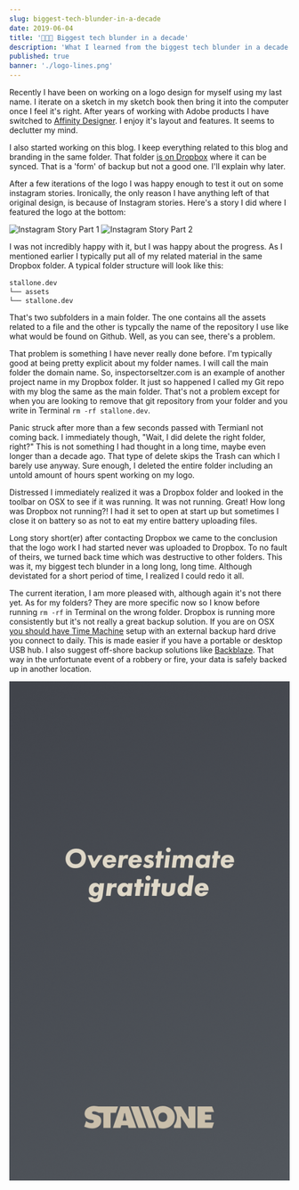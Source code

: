 ```yaml
---
slug: biggest-tech-blunder-in-a-decade
date: 2019-06-04
title: '👨🏻‍💻 Biggest tech blunder in a decade'
description: 'What I learned from the biggest tech blunder in a decade'
published: true
banner: './logo-lines.png'
---
```


Recently I have been on working on a logo design for myself using my last name. I iterate on a sketch in my sketch book then bring it into the computer once I feel it's right. After years of working with Adobe products I have switched to [Affinity Designer](https://affinity.serif.com/en-us/). I enjoy it's layout and features. It seems to declutter my mind.

I also started working on this blog. I keep everything related to this blog and branding in the same folder. That folder [is on Dropbox](https://db.tt/dg8YH7YA) where it can be synced. That is a 'form' of backup but not a good one. I'll explain why later.

After a few iterations of the logo I was happy enough to test it out on some instagram stories. Ironically, the only reason I have anything left of that original design, is because of Instagram stories. Here's a story I did where I featured the logo at the bottom:

![Instagram Story Part 1](./insta-01.png) ![Instagram Story Part 2](./insta-02.png)

I was not incredibly happy with it, but I was happy about the progress. As I mentioned earlier I typically put all of my related material in the same Dropbox folder. A typical folder structure will look like this:

```
stallone.dev
└── assets
└── stallone.dev
```

That's two subfolders in a main folder. The one contains all the assets related to a file and the other is typcally the name of the repository I use like what would be found on Github. Well, as you can see, there's a problem.

That problem is something I have never really done before. I'm typically good at being pretty explicit about my folder names. I will call the main folder the domain name. So, inspectorseltzer.com is an example of another project name in my Dropbox folder. It just so happened I called my Git repo with my blog the same as the main folder. That's not a problem except for when you are looking to remove that git repository from your folder and you write in Terminal `rm -rf stallone.dev`.

Panic struck after more than a few seconds passed with Termianl not coming back. I immediately though, "Wait, I did delete the right folder, right?" This is not something I had thought in a long time, maybe even longer than a decade ago. That type of delete skips the Trash can which I barely use anyway. Sure enough, I deleted the entire folder including an untold amount of hours spent working on my logo.

Distressed I immediately realized it was a Dropbox folder and looked in the toolbar on OSX to see if it was running. It was not running. Great! How long was Dropbox not running?! I had it set to open at start up but sometimes I close it on battery so as not to eat my entire battery uploading files.

Long story short(er) after contacting Dropbox we came to the conclusion that the logo work I had started never was uploaded to Dropbox. To no fault of theirs, we turned back time which was destructive to other folders. This was it, my biggest tech blunder in a long long, long time. Although devistated for a short period of time, I realized I could redo it all.

The current iteration, I am more pleased with, although again it's not there yet. As for my folders? They are more specific now so I know before running `rm -rf` in Terminal on the wrong folder. Dropbox is running more consistently but it's not really a great backup solution. If you are on OSX [you should have Time Machine](https://support.apple.com/en-us/HT201250) setup with an external backup hard drive you connect to daily. This is made easier if you have a portable or desktop USB hub. I also suggest off-shore backup solutions like [Backblaze](https://www.backblaze.com/). That way in the unfortunate event of a robbery or fire, your data is safely backed up in another location.

![Instagram Story w/ latest logo design](./insta-03.png)
